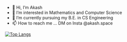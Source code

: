 - 👋 Hi, I’m Akash
- 👀 I’m interested in Mathematics and Computer Science
- 🌱 I’m currently pursuing my B.E. in CS Engineering
- 📫 How to reach me ... DM on Insta @akash.space


[![Top Langs](https://github-readme-stats.vercel.app/api/top-langs/?username=akashinfinity12&layout=compact&theme=dark&exclude_repo=Machine-Learning&langs_count=8)](https://github.com/anuraghazra/github-readme-stats)

<!---
akashinfinity12/akashinfinity12 is a ✨ special ✨ repository because its `README.md` (this file) appears on your GitHub profile.
You can click the Preview link to take a look at your changes.
--->
